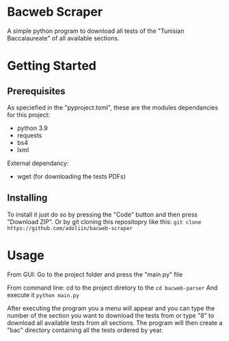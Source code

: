 # Bacweb Scraper
A simple python program to download all tests of the "Tunisian Baccalaureate"
of all available sections.
# Getting Started

## Prerequisites
As speciefied in the "pyproject.toml", these are the modules dependancies for this project:
- python 3.9
- requests
- bs4
- lxml

External dependancy:
- wget (for downloading the tests PDFs)
 
## Installing
To install it just do so by pressing the "Code" button and then press "Download ZIP".
Or by git cloning this repositopry like this:
`git clone https://github.com/adoliin/bacweb-scraper`

# Usage
From GUI:
Go to the project folder and press the "main.py" file

From command line:
cd to the project diretory to the `cd bacweb-parser`
And execute it `python main.py`

After executing the program you a menu will appear and you can
type the number of the section you want to download the tests from or
type "8" to download all available tests from all sections.
The program will then create a "bac" directory containing all the tests ordered
by year.
